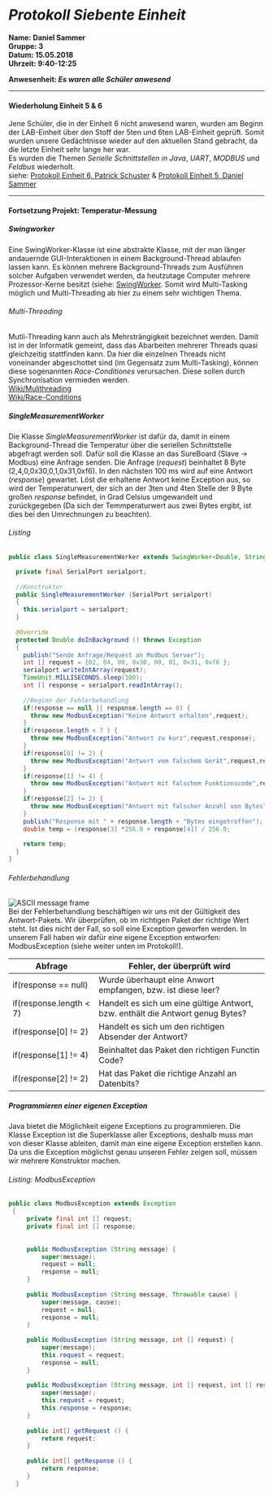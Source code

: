 # _Protokoll Siebente Einheit_  

**Name: Daniel Sammer**  
**Gruppe: 3**  
**Datum: 15.05.2018**  
**Uhrzeit: 9:40-12:25**  
  
**Anwesenheit: _Es waren alle Schüler anwesend_**  
  
-----------------------------------------------------------  
#### Wiederholung Einheit 5 & 6  
Jene Schüler, die in der Einheit 6 nicht anwesend waren, wurden am Beginn der LAB-Einheit über den Stoff der 5ten und 6ten LAB-Einheit geprüft. Somit wurden unsere Gedächtnisse wieder auf den aktuellen Stand gebracht, da die letzte Einheit sehr lange her war.  
Es wurden die Themen *Serielle Schnittstellen in Java*, *UART*, *MODBUS* und *Feldbus* wiederholt.  
siehe: [Protokoll Einheit 6, Patrick Schuster](https://github.com/HTLMechatronics/m14-la1-sx/blob/suspam14/suspam14/Protokoll6.md) & [Protokoll Einheit 5, Daniel Sammer](https://github.com/HTLMechatronics/m14-la1-sx/blob/samdam14/samdam14/Protokoll5.md)  
  
-----------------------------------------------------------  
#### Fortsetzung Projekt: Temperatur-Messung  
##### Swingworker  
Eine SwingWorker-Klasse ist eine abstrakte Klasse, mit der man länger andauernde GUI-Interaktionen in einem Background-Thread ablaufen lassen kann. Es können mehrere Background-Threads zum Ausführen solcher Aufgaben verwendet werden, da heutzutage Computer mehrere Prozessor-Kerne besitzt (siehe: [SwingWorker](https://docs.oracle.com/javase/8/docs/api/javax/swing/SwingWorker.html). Somit wird Multi-Tasking möglich und Multi-Threading ab hier zu einem sehr wichtigen Thema.  
  
###### Multi-Threading  
Mutli-Threading kann auch als Mehrsträngigkeit bezeichnet werden. Damit ist in der Informatik gemeint, dass das Abarbeiten mehrerer Threads quasi gleichzeitig stattfinden kann. Da hier die einzelnen Threads nicht voneinander abgeschottet sind (im Gegensatz zum Multi-Tasking), können diese sogenannten *Race-Conditiones* verursachen. Diese sollen durch Synchronisation vermieden werden.  
[Wiki/Mulithreading](https://de.wikipedia.org/wiki/Multithreading)  
[Wiki/Race-Conditions](https://de.wikipedia.org/wiki/Race_Condition)  
  
##### SingleMeasurementWorker  
Die Klasse *SingleMeasurementWorker* ist dafür da, damit in einem Background-Thread die Temperatur über die seriellen Schnittstelle abgefragt werden soll. Dafür soll die Klasse an das SureBoard (Slave -> Modbus) eine Anfrage senden. Die Anfrage (*request*) beinhaltet 8 Byte (2,4,0,0x30,0,1,0x31,0xf6). In den nächsten 100 ms wird auf eine Antwort (*response*) gewartet. Löst die erhaltene Antwort keine Exception aus, so wird der Temperaturwert, der sich an der 3ten und 4ten Stelle der 9 Byte großen *response* befindet, in Grad Celsius umgewandelt und zurückgegeben (Da sich der Temmperaturwert aus zwei Bytes ergibt, ist dies bei den Umrechnungen zu beachten).  
  
###### Listing  
```java
public class SingleMeasurementWorker extends SwingWorker<Double, String> {

  private final SerialPort serialport;
  
  //Konstruktor
  public SingleMeasurementWorker (SerialPort serialport)
  {
    this.serialport = serialport;
  }
  
  @Override
  protected Double doInBackground () throws Exception
  {
    publish("Sende Anfrage/Request an Modbus Server");
    int [] request = {02, 04, 00, 0x30, 00, 01, 0x31, 0xf6 };
    serialport.writeIntArray(request);
    TimeUnit.MILLISECONDS.sleep(100);
    int [] response = serialport.readIntArray();
    
    //Beginn der Fehlerbehandlung
    if(response == null || response.length == 0) {
      throw new ModbusException("Keine Antwort erhalten",request);
    }
    if(response.length < 7 ) {
      throw new ModbusException("Antwort zu kurz",request,response);
    }
    if(response[0] != 2) {
      throw new ModbusException("Antwort vom falschem Gerät",request,response);
    }
    if(response[1] != 4) {
      throw new ModbusException("Antwort mit falschem Funktionscode",request,response);
    }
    if(response[2] != 2) {
      throw new ModbusException("Antwort mit falscher Anzahl von Bytes",request,response);
    }
    publish("Response mit " + response.length + "Bytes eingetroffen");
    double temp = (response[3] *256.0 + response[4]) / 256.0;
    
    return temp;
  }
}
```  
  
###### Fehlerbehandlung  
![ASCII message frame](https://github.com/HTLMechatronics/m14-la1-sx/blob/samdam14/samdam14/modbus_serial_ascii_frame.png)  
Bei der Fehlerbehandlung beschäftigen wir uns mit der Gültigkeit des Antwort-Pakets. Wir überprüfen, ob im richtigen Paket der richtige Wert steht. Ist dies nicht der Fall, so soll eine Exception geworfen werden. In unserem Fall haben wir dafür eine eigene Exception entworfen: ModbusException (siehe weiter unten im Protokoll!).  
  
Abfrage | Fehler, der überprüft wird  
------- | ------  
if(response == null) | Wurde überhaupt eine Anwort empfangen, bzw. ist diese leer?  
if(response.length < 7) | Handelt es sich um eine gültige Antwort, bzw. enthält die Antwort genug Bytes?  
if(response[0] != 2) | Handelt es sich um den richtigen Absender der Antwort?  
if(response[1] != 4) | Beinhaltet das Paket den richtigen Functin Code?  
if(response[2] != 2) | Hat das Paket die richtige Anzahl an Datenbits?  
  
##### Programmieren einer eigenen Exception  
Java bietet die Möglichkeit eigene Exceptions zu programmieren. Die Klasse Exception ist die Superklasse aller Exceptions, deshalb muss man von dieser Klasse ableiten, damit man eine eigene Exception erstellen kann.  
Da uns die Exception möglichst genau unseren Fehler zeigen soll, müssen wir mehrere Konstruktor machen.  
  
###### Listing: ModbusException  
```java
public class ModbusException extends Exception
 {
     private final int [] request;
     private final int [] response;
 
 
     public ModbusException (String message) {
         super(message);
         request = null;
         response = null;
     }
   
     public ModbusException (String message, Throwable cause) {
         super(message, cause);
         request = null;
         response = null;
     }
     
     public ModbusException (String message, int [] request) {
         super(message);
         this.request = request;
         response = null;
     }
     
     public ModbusException (String message, int [] request, int [] response) {
         super(message);
         this.request = request;
         this.response = response;
     }
  
     public int[] getRequest () {
         return request;
     }
  
     public int[] getResponse () {
         return response;
     }     
  }
```
